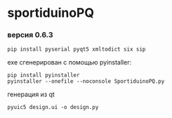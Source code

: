 ﻿# sportiduinoPQ

### версия 0.6.3

```commandline
pip install pyserial pyqt5 xmltodict six sip
```

exe сгенерирован с помощью pyinstaller:

```commandline
pip install pyinstaller
pyinstaller --onefile --noconsole SportiduinoPQ.py
```

генерация из qt
```
pyuic5 design.ui -o design.py
```